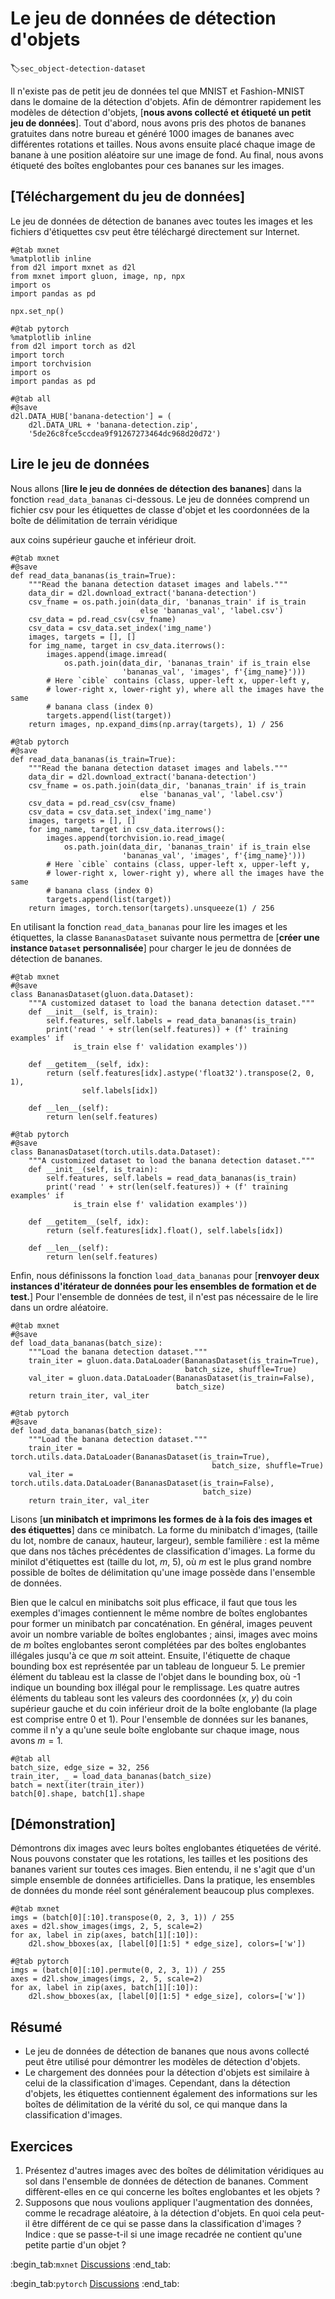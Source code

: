 # Le jeu de données de détection d'objets
:label:`sec_object-detection-dataset` 

 Il n'existe pas de petit jeu de données tel que MNIST et Fashion-MNIST dans le domaine de la détection d'objets.
Afin de démontrer rapidement les modèles de détection d'objets,
[**nous avons collecté et étiqueté un petit jeu de données**].
Tout d'abord, nous avons pris des photos de bananes gratuites dans notre bureau
et généré
1000 images de bananes avec différentes rotations et tailles.
Nous avons ensuite placé chaque image de banane
à une position aléatoire sur une image de fond.
Au final, nous avons étiqueté des boîtes englobantes pour ces bananes sur les images.


## [**Téléchargement du jeu de données**]

Le jeu de données de détection de bananes avec toutes les images et les fichiers d'étiquettes csv
peut être téléchargé directement sur Internet.

```{.python .input}
#@tab mxnet
%matplotlib inline
from d2l import mxnet as d2l
from mxnet import gluon, image, np, npx
import os
import pandas as pd

npx.set_np()
```

```{.python .input}
#@tab pytorch
%matplotlib inline
from d2l import torch as d2l
import torch
import torchvision
import os
import pandas as pd
```

```{.python .input}
#@tab all
#@save
d2l.DATA_HUB['banana-detection'] = (
    d2l.DATA_URL + 'banana-detection.zip',
    '5de26c8fce5ccdea9f91267273464dc968d20d72')
```

## Lire le jeu de données

Nous allons [**lire le jeu de données de détection des bananes**] dans la fonction `read_data_bananas`
 ci-dessous.
Le jeu de données comprend un fichier csv pour les étiquettes de classe d'objet
et les coordonnées de la boîte de délimitation de terrain véridique

 aux coins supérieur gauche et inférieur droit.

```{.python .input}
#@tab mxnet
#@save
def read_data_bananas(is_train=True):
    """Read the banana detection dataset images and labels."""
    data_dir = d2l.download_extract('banana-detection')
    csv_fname = os.path.join(data_dir, 'bananas_train' if is_train
                             else 'bananas_val', 'label.csv')
    csv_data = pd.read_csv(csv_fname)
    csv_data = csv_data.set_index('img_name')
    images, targets = [], []
    for img_name, target in csv_data.iterrows():
        images.append(image.imread(
            os.path.join(data_dir, 'bananas_train' if is_train else
                         'bananas_val', 'images', f'{img_name}')))
        # Here `cible` contains (class, upper-left x, upper-left y,
        # lower-right x, lower-right y), where all the images have the same
        # banana class (index 0)
        targets.append(list(target))
    return images, np.expand_dims(np.array(targets), 1) / 256
```

```{.python .input}
#@tab pytorch
#@save
def read_data_bananas(is_train=True):
    """Read the banana detection dataset images and labels."""
    data_dir = d2l.download_extract('banana-detection')
    csv_fname = os.path.join(data_dir, 'bananas_train' if is_train
                             else 'bananas_val', 'label.csv')
    csv_data = pd.read_csv(csv_fname)
    csv_data = csv_data.set_index('img_name')
    images, targets = [], []
    for img_name, target in csv_data.iterrows():
        images.append(torchvision.io.read_image(
            os.path.join(data_dir, 'bananas_train' if is_train else
                         'bananas_val', 'images', f'{img_name}')))
        # Here `cible` contains (class, upper-left x, upper-left y,
        # lower-right x, lower-right y), where all the images have the same
        # banana class (index 0)
        targets.append(list(target))
    return images, torch.tensor(targets).unsqueeze(1) / 256
```

En utilisant la fonction `read_data_bananas` pour lire les images et les étiquettes,
la classe `BananasDataset` suivante
nous permettra de [**créer une instance `Dataset` personnalisée**]
pour charger le jeu de données de détection de bananes.

```{.python .input}
#@tab mxnet
#@save
class BananasDataset(gluon.data.Dataset):
    """A customized dataset to load the banana detection dataset."""
    def __init__(self, is_train):
        self.features, self.labels = read_data_bananas(is_train)
        print('read ' + str(len(self.features)) + (f' training examples' if
              is_train else f' validation examples'))

    def __getitem__(self, idx):
        return (self.features[idx].astype('float32').transpose(2, 0, 1),
                self.labels[idx])

    def __len__(self):
        return len(self.features)
```

```{.python .input}
#@tab pytorch
#@save
class BananasDataset(torch.utils.data.Dataset):
    """A customized dataset to load the banana detection dataset."""
    def __init__(self, is_train):
        self.features, self.labels = read_data_bananas(is_train)
        print('read ' + str(len(self.features)) + (f' training examples' if
              is_train else f' validation examples'))

    def __getitem__(self, idx):
        return (self.features[idx].float(), self.labels[idx])

    def __len__(self):
        return len(self.features)
```

Enfin, nous définissons
la fonction `load_data_bananas` pour [**renvoyer deux instances
d'itérateur de données pour les ensembles de formation et de test.**]
Pour l'ensemble de données de test,
il n'est pas nécessaire de le lire dans un ordre aléatoire.

```{.python .input}
#@tab mxnet
#@save
def load_data_bananas(batch_size):
    """Load the banana detection dataset."""
    train_iter = gluon.data.DataLoader(BananasDataset(is_train=True),
                                       batch_size, shuffle=True)
    val_iter = gluon.data.DataLoader(BananasDataset(is_train=False),
                                     batch_size)
    return train_iter, val_iter
```

```{.python .input}
#@tab pytorch
#@save
def load_data_bananas(batch_size):
    """Load the banana detection dataset."""
    train_iter = torch.utils.data.DataLoader(BananasDataset(is_train=True),
                                             batch_size, shuffle=True)
    val_iter = torch.utils.data.DataLoader(BananasDataset(is_train=False),
                                           batch_size)
    return train_iter, val_iter
```

Lisons [**un minibatch et imprimons les formes de
à la fois des images et des étiquettes**] dans ce minibatch.
La forme du minibatch d'images,
(taille du lot, nombre de canaux, hauteur, largeur),
semble familière :
est la même que dans nos tâches précédentes de classification d'images.
La forme du minilot d'étiquettes est
(taille du lot, $m$, 5),
où $m$ est le plus grand nombre possible de boîtes de délimitation
qu'une image possède dans l'ensemble de données.

Bien que le calcul en minibatchs soit plus efficace,
il faut que tous les exemples d'images
contiennent le même nombre de boîtes englobantes pour former un minibatch par concaténation.
En général,
images peuvent avoir un nombre variable de boîtes englobantes ;
ainsi,
images avec moins de $m$ boîtes englobantes
seront complétées par des boîtes englobantes illégales
jusqu'à ce que $m$ soit atteint.
Ensuite,
l'étiquette de chaque bounding box est représentée par un tableau de longueur 5.
Le premier élément du tableau est la classe de l'objet dans le bounding box,
où -1 indique un bounding box illégal pour le remplissage.
Les quatre autres éléments du tableau sont
les valeurs des coordonnées ($x$, $y$)
du coin supérieur gauche et du coin inférieur droit
de la boîte englobante (la plage est comprise entre 0 et 1).
Pour l'ensemble de données sur les bananes,
comme il n'y a qu'une seule boîte englobante sur chaque image,
nous avons $m=1$.

```{.python .input}
#@tab all
batch_size, edge_size = 32, 256
train_iter, _ = load_data_bananas(batch_size)
batch = next(iter(train_iter))
batch[0].shape, batch[1].shape
```

## [**Démonstration**]

Démontrons dix images avec leurs boîtes englobantes étiquetées de vérité.
Nous pouvons constater que les rotations, les tailles et les positions des bananes varient sur toutes ces images.
Bien entendu, il ne s'agit que d'un simple ensemble de données artificielles.
Dans la pratique, les ensembles de données du monde réel sont généralement beaucoup plus complexes.

```{.python .input}
#@tab mxnet
imgs = (batch[0][:10].transpose(0, 2, 3, 1)) / 255
axes = d2l.show_images(imgs, 2, 5, scale=2)
for ax, label in zip(axes, batch[1][:10]):
    d2l.show_bboxes(ax, [label[0][1:5] * edge_size], colors=['w'])
```

```{.python .input}
#@tab pytorch
imgs = (batch[0][:10].permute(0, 2, 3, 1)) / 255
axes = d2l.show_images(imgs, 2, 5, scale=2)
for ax, label in zip(axes, batch[1][:10]):
    d2l.show_bboxes(ax, [label[0][1:5] * edge_size], colors=['w'])
```

## Résumé

* Le jeu de données de détection de bananes que nous avons collecté peut être utilisé pour démontrer les modèles de détection d'objets.
* Le chargement des données pour la détection d'objets est similaire à celui de la classification d'images. Cependant, dans la détection d'objets, les étiquettes contiennent également des informations sur les boîtes de délimitation de la vérité du sol, ce qui manque dans la classification d'images.


## Exercices

1. Présentez d'autres images avec des boîtes de délimitation véridiques au sol dans l'ensemble de données de détection de bananes. Comment diffèrent-elles en ce qui concerne les boîtes englobantes et les objets ?
1. Supposons que nous voulions appliquer l'augmentation des données, comme le recadrage aléatoire, à la détection d'objets. En quoi cela peut-il être différent de ce qui se passe dans la classification d'images ? Indice : que se passe-t-il si une image recadrée ne contient qu'une petite partie d'un objet ?

:begin_tab:`mxnet`
[Discussions](https://discuss.d2l.ai/t/372)
:end_tab:

:begin_tab:`pytorch`
[Discussions](https://discuss.d2l.ai/t/1608)
:end_tab:
